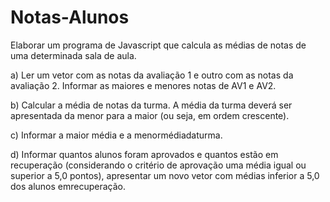 # Notas-Alunos

 Elaborar um programa de Javascript que calcula as médias de  notas de uma determinada sala de aula.

a) Ler um vetor com as notas da avaliação 1 e outro com as notas da  avaliação 2. Informar as maiores e menores notas de AV1 e AV2.

b) Calcular a média de notas da turma. A média da turma deverá ser apresentada da menor para a maior (ou seja, em ordem crescente).

c) Informar a maior média e a menormédiadaturma.

d) Informar quantos alunos foram aprovados e quantos estão em  recuperação (considerando o critério de aprovação uma média igual ou  superior a 5,0 pontos), apresentar um novo vetor com médias inferior a 5,0  dos alunos emrecuperação. 
